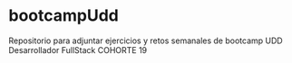 # bootcampUdd

Repositorio para adjuntar ejercicios y retos semanales de bootcamp UDD Desarrollador FullStack COHORTE 19
